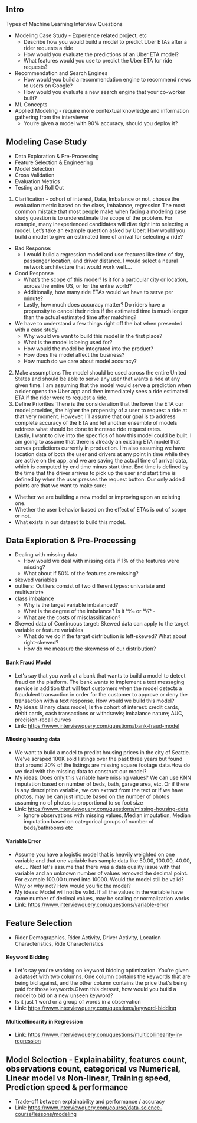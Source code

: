 ## Intro
Types of Machine Learning Interview Questions
* Modeling Case Study - Experience related project, etc
  * Describe how you would build a model to predict Uber ETAs after a rider requests a ride
  * How would you evaluate the predictions of an Uber ETA model?
  * What features would you use to predict the Uber ETA for ride requests?
* Recommendation and Search Engines
  * How would you build a recommendation engine to recommend news to users on Google?
  * How would you evaluate a new search engine that your co-worker built?
* ML Concepts
* Applied Modeling -  require more contextual knowledge and information gathering from the interviewer
  * You’re given a model with 90% accuracy, should you deploy it?
  
## Modeling Case Study
* Data Exploration & Pre-Processing
* Feature Selection & Engineering
* Model Selection
* Cross Validation
* Evaluation Metrics
* Testing and Roll Out

1. Clarification - cohort of interest, Data, Imbalance or not, chosse the evaluation metric based on the class, imbalance, regression
The most common mistake that most people make when facing a modeling case study question is to underestimate the scope of the problem. For example, many inexperienced candidates will dive right into selecting a model.
Let’s take an example question asked by Uber: How would you build a model to give an estimated time of arrival for selecting a ride?
* Bad Response: 
  * I would build a regression model and use features like time of day, passenger location, and driver distance. I would select a neural network architecture that would work well….
* Good Response
  * What’s the scope of this model? Is it for a particular city or location, across the entire US, or for the entire world?
  * Additionally, how many ride ETAs would we have to serve per minute?
  * Lastly, how much does accuracy matter? Do riders have a propensity to cancel their rides if the estimated time is much longer than the actual estimated time after matching?
* We have to understand a few things right off the bat when presented with a case study.
  * Why would we want to build this model in the first place?
  * What is the model is being used for?
  * How would the model be integrated into the product?
  * How does the model affect the business?
  * How much do we care about model accuracy?
2. Make assumptions
The model should be used across the entire United States and should be able to serve any user that wants a ride at any given time. I am assuming that the model would serve a prediction when a rider opens the Uber app and then immediately sees a ride estimated ETA if the rider were to request a ride.
3. Define Priorities
There is the consideration that the lower the ETA our model provides, the higher the propensity of a user to request a ride at that very moment. However, I’ll assume that our goal is to address complete accuracy of the ETA and let another ensemble of models address what should be done to increase ride request rates. </br>
Lastly, I want to dive into the specifics of how this model could be built. I am going to assume that there is already an existing ETA model that serves predictions currently in production. I’m also assuming we have location data of both the user and drivers at any point in time while they are active on the app, and we are saving the actual time of arrival data, which is computed by end time minus start time. End time is defined by the time that the driver arrives to pick up the user and start time is defined by when the user presses the request button.
Our only added points are that we want to make sure:
* Whether we are building a new model or improving upon an existing one.
* Whether the user behavior based on the effect of ETAs is out of scope or not.
* What exists in our dataset to build this model.

## Data Exploration & Pre-Processing
* Dealing with missing data
  * How would we deal with missing data if 1% of the features were missing?
  * What about if 50% of the features are missing?
* skewed variables
* outliers: Outliers consist of two different types: univariate and multivariate 
* class imbalance 
  * Why is the target variable imbalanced?
  * What is the degree of the imbalance? Is it 80⁄20 or 99⁄1? - 
  * What are the costs of misclassification?
* Skewed data of Continuous target: Skewed data can apply to the target variable or feature variables
  * What do we do if the target distribution is left-skewed? What about right-skewed?
  * How do we measure the skewness of our distribution?

#### Bank Fraud Model
* Let's say that you work at a bank that wants to build a model to detect fraud on the platform. The bank wants to implement a text messaging service in addition that will text customers when the model detects a fraudulent transaction in order for the customer to approve or deny the transaction with a text response. How would we build this model?
* My ideas: Binary class model; Is the cohort of interest: credit cards, debit cards, cash transactions or withdrawls; Imbalance nature; AUC, precision-recall curves
* Link: https://www.interviewquery.com/questions/bank-fraud-model

#### Missing housing data
* We want to build a model to predict housing prices in the city of Seattle. We've scraped 100K sold listings over the past three years but found that around 20% of the listings are missing square footage data.How do we deal with the missing data to construct our model?
* My ideas: Does only this variable have missing values? We can use KNN imputation based on number of beds, bath, garage area, etc. Or if there is any description variable, we can extract from the text or If we have photos, may be can just impute based on the number of photos assuming no of photos is proportional to sq foot size
* Link: https://www.interviewquery.com/questions/missing-housing-data
  * Ignore observations with missing values, Median imputation, Median imputation based on categorical groups of number of beds/bathrooms etc
  
#### Variable Error
* Assume you have a logistic model that is heavily weighted on one variable and that one variable has sample data like 50.00, 100.00, 40.00, etc.... Next let's assume that there was a data quality issue with that variable and an unknown number of values removed the decimal point. For example 100.00 turned into 10000. Would the model still be valid? Why or why not? How would you fix the model?
* My ideas: Model will not be valid. If all the values in the variable have same number of decimal values, may be scaling or normalization works
* Link: https://www.interviewquery.com/questions/variable-error

## Feature Selection
* Rider Demographics, Rider Activity, Driver Activity, Location Characteristics, Ride Characteristics

#### Keyword Bidding
* Let's say you're working on keyword bidding optimization. You're given a dataset with two columns. One column contains the keywords that are being bid against, and the other column contains the price that's being paid for those keywords.Given this dataset, how would you build a model to bid on a new unseen keyword?
* Is it just 1 word or a group of words in a observation
* Link: https://www.interviewquery.com/questions/keyword-bidding

#### Multicollinearity in Regression
* Link: https://www.interviewquery.com/questions/multicollinearity-in-regression

## Model Selection - Explainability, features count, observations count, categorical vs Numerical, Linear model vs Non-linear, Training speed, Prediction speed & performance
* Trade-off between explainability and performance / accuracy
* Link: https://www.interviewquery.com/course/data-science-course/lessons/modeling




















